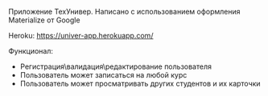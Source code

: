 Приложение ТехУнивер.
Написано с использованием оформления Materialize от Google 

Heroku: https://univer-app.herokuapp.com/ 

Функционал: 
- Регистрация\валидация\редактирование пользователя
- Пользователь может записаться на любой курс
- Пользователь может просматривать других студентов и их карточки
